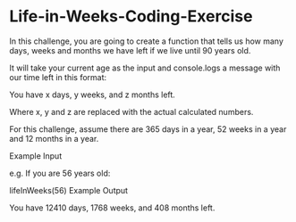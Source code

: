 # Life-in-Weeks-Coding-Exercise
In this challenge, you are going to create a function that tells us how many days, weeks and months we have left if we live until 90 years old.



It will take your current age as the input and console.logs a message with our time left in this format:

You have x days, y weeks, and z months left.

Where x, y and z are replaced with the actual calculated numbers.



For this challenge, assume there are 365 days in a year, 52 weeks in a year and 12 months in a year.

Example Input

e.g. If you are 56 years old:

lifeInWeeks(56)
Example Output

You have 12410 days, 1768 weeks, and 408 months left.
